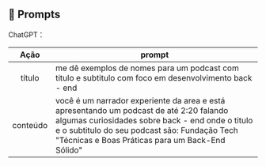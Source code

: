 ## 🧠 Prompts

ChatGPT：

|   Ação   | prompt                                                                                                                                                                                                                                                                         |
| :------: | ------------------------------------------------------------------------------------------------------------------------------------------------------------------------------------------------------------------------------------------------------------------------------ |
|  título  | me dê exemplos de nomes para um podcast com titulo e subtitulo com foco em desenvolvimento back - end                                                     |
| conteúdo | você é um narrador experiente da area e está apresentando um podcast de até 2:20 falando algumas curiosidades sobre back - end onde o titulo e o subtitulo do seu podcast são: Fundação Tech "Técnicas e Boas Práticas para um Back-End Sólido" |
